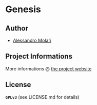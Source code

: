 Genesis
===============================================================================
## Author
* [Alessandro Molari](http://molarialessandro.info)

## Project Informations
More informations @ [the project website](http://molarialessandro.info/genesis)

## License
**`GPLv3`** (see LICENSE.md for details)
